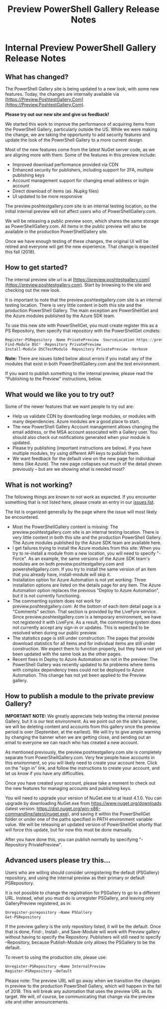 ﻿---
ms.date:  06/21/18
contributor:  JKeithB
keywords:  gallery,powershell,cmdlet,psgallery
title:  Preview PowerShell Gallery Release Notes
---
# Internal Preview PowerShell Gallery Release Notes

## What has changed?
The PowerShell Gallery site is being updated to a new look, with some new features. Today, the changes are internally available via [https://Preview.PoshtestGallery.Com](https://Preview.PoshtestGallery.Com). 

**Please try out our new site and give us feedback!**

We started this work to improve the performance of acquiring items from the PowerShell Gallery, particularly outside the US. While we were making the change, we are taking the opportunity to add security features and update the look of the PowerShell Gallery to a more current design. 

Most of the new features come from the latest NuGet server code, as we are aligning more with them. Some of the features in this preview include:

* Improved download performance provided via CDN
* Enhanced security for publishers, including support for 2FA, multiple publishing keys
* Account management support for changing email address or login account
* Direct download of items (as .Nupkg files)
* UI updated to be more responsive 

The preview.poshtestgallery.com site is an internal testing location, so the initial internal preview will not affect users who of PowerShellGallery.com. 

We will be releasing a public preview soon, which shares the same storage as PowerShellGallery.com. All items in the public preview will also be available in the production PowerShellGallery site. 

Once we have enough testing of these changes, the original UI will be retired and everyone will get the new experience. That change is expected this fall (2018).

## How to get started?

The internal preview site url is at [https://preview.poshtestgallery.com](https://preview.poshtestgallery.com). 
Start by browsing to the site and checking out the new look.

It is important to note that the preview.poshtestgallery.com site is an internal testing location. There is very little content in both this site and the production PowerShell Gallery. The main exception are PowerShellGet and the Azure modules published by the Azure SDK team. 

To use this new site with PowerShellGet, you must create register this as a PS Repository, then specify that repository with the PowerShellGet cmdlets:

```powershell
Register-PSRepository -Name PrivatePreview -SourceLocation https://preview.poshtestgallery.com/api/v2 
Find-Module DSC* -Repository PrivatePreview
Install-Module DSCTestModule -Repository PrivatePreview -Verbose
```

**Note:** There are issues listed below about errors if you install any of the  modules that exist in both PowerShellGallery.com and the test environment. 

If you want to publish something to the internal preview, please read the "Publishing to the Preview" instructions, below. 

## What would we like you to try out?
Some of the newer features that we want people to try out are:

* Help us validate CDN by downloading large modules, or modules with many dependencies. Azure modules are a good place to start.  
* The new PowerShell Gallery Account management allows changing the email address, or the MSA account associated with a Gallery user. You should also check out notifications generated when your module is updated.
* Please try publishing (important instructions are below). If you have multiple modules, try using different API keys to publish them. 
* We want feedback for the default view on the new page for individual items (like Azure). The new page collapses out much of the detail shown previously – but are we showing what is needed most?

## What is not working?

The following things are known to not work as expected. 
If you encounter something that is not listed here, please create an entry in our [issues list](https://github.com/PowerShell/PowerShellGallery/issues). 

The list is organized generally by the page where the issue will most likely be encountered.

* Most the PowerShellGallery content is missing: 
The preview.poshtestgallery.com site is an internal testing location. There is very little content in both this site and the production PowerShell Gallery. The Azure modules published by the Azure SDK team are available here. 
* I get failures trying to install the Azure modules from this site:
When you try to re-install a module from a new location, you will need to specify "-Force". 
As an example, the same versions of the Azure SDK team's modules are on both preview.poshtestgallery.com and powershellgallery.com.
If you try to install the same version of an item that you already have, install-module will skip it.
* Installation option for Azure Automation is not yet working: 
Three installation options are listed on the details page for any item. The Azure Automation option replaces the previous "Deploy to Azure Automation", but it is not currently functioning.
* The commenting system does not work for preview.poshtestgallery.com:
At the bottom of each item detail page is a "Comments" section. That section is provided by the LiveFyre service. Since preview.poshtestgallery.com is a temporary environment, we have not registered it with LiveFyre. As a result, the commenting system does not currently accept any sign-in or updates. This is expected to be resolved when during our public preview.
* The statistics page is still under construction: 
The pages that provide download statistics for all items and for individual items are still under construction. We expect them to function properly, but they have not yet been updated with the same look as the other pages. 
* Recent fixes in Deploy to Azure Automation are not in the preview:
The PowerShell Gallery was recently updated to fix problems where items with complex dependency trees could not be deployed to Azure Automation. This change has not yet been applied to the Preview gallery.


## How to publish a module to the private preview Gallery?

**IMPORTANT NOTE:** We greatly appreciate help testing the internal preview Gallery, but it is our test environment. As we point out on the site's banner, we will be deleting content and accounts from this gallery once the preview period is over (September, at the earliest). We will try to give ample warning by changing the banner when we are getting close, and sending out an email to everyone we can reach who has created a new account. 

As mentioned previously, the preview.poshtestgallery.com site is completely separate from PowerShellGallery.com. Very few people have accounts in this environment, so you will likely need to create your account here. Click on the "sign in" link, and follow the instructions to create your account, and let us know if you have any difficulties.  

Once you have created your account, please take a moment to check out the new features for managing accounts and publishing keys. 

You will need to upgrade your version of NuGet.exe to at least 4.1.0. You can upgrade by downloading NuGet.exe from https://www.nuget.org/downloads (latest version: https://dist.nuget.org/win-x86-commandline/latest/nuget.exe), and saving it within the PowerShellGet folder or under one of the paths specified in PATH environment variable value. We will be releasing an updated version of PowerShellGet shortly that will force this update, but for now this must be done manually. 

After you have done this, you can publish normally by specifying "-Repository PrivatePreview". 

## Advanced users please try this...

Users who are willing should consider unregistering the default (PSGallery) repository, and using the internal preview as their primary or default PSRepository.  

It is not possible to change the registration for PSGallery to go to a different URL. Instead, what you must do is unregister PSGallery, and leaving only GalleryPreview registered, as in:

```powershell
Unregister-psrepository –Name PSGallery
Get-PSRepository
```

If the preview gallery is the only repository listed, it will be the default.  Once that is done, Find-, Install-, and Save-Module will work with Preview gallery without having to specify the Repository. Publishers will still need to specify –Repository, because Publish-Module only allows the PSGallery to be the default. 

To revert to using the production site, please use:
 
```powershell 
Unregister-PSRepository –Name InternalPreview
Register-PSRepository –Default
```

Please note: The preview URL will go away when we transition the changes in preview to the production PowerShell Gallery, which will happen in the fall of 2018. This will break any automation that uses the preview URL as its target. We will, of course, be communicating that change via the preview site and other announcements.  
